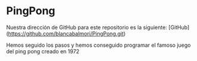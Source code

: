 # PingPong

Nuestra dirección de GitHub para este repositorio es la siguiente: [GitHub] (https://github.com/blancabalmori/PingPong.git)

Hemos seguido los pasos y hemos conseguido programar el famoso juego del ping pong creado en 1972
